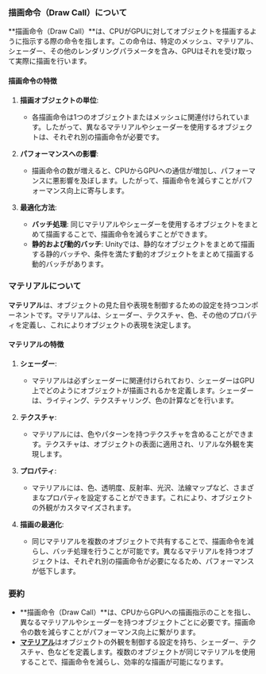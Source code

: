 ### 描画命令（Draw Call）について

**描画命令（Draw Call）**は、CPUがGPUに対してオブジェクトを描画するように指示する際の命令を指します。この命令は、特定のメッシュ、マテリアル、シェーダー、その他のレンダリングパラメータを含み、GPUはそれを受け取って実際に描画を行います。

#### 描画命令の特徴

1. **描画オブジェクトの単位**:
   - 各描画命令は1つのオブジェクトまたはメッシュに関連付けられています。したがって、異なるマテリアルやシェーダーを使用するオブジェクトは、それぞれ別の描画命令が必要です。

2. **パフォーマンスへの影響**:
   - 描画命令の数が増えると、CPUからGPUへの通信が増加し、パフォーマンスに悪影響を及ぼします。したがって、描画命令を減らすことがパフォーマンス向上に寄与します。

3. **最適化方法**:
   - **バッチ処理**: 同じマテリアルやシェーダーを使用するオブジェクトをまとめて描画することで、描画命令を減らすことができます。
   - **静的および動的バッチ**: Unityでは、静的なオブジェクトをまとめて描画する静的バッチや、条件を満たす動的オブジェクトをまとめて描画する動的バッチがあります。

### マテリアルについて

**マテリアル**は、オブジェクトの見た目や表現を制御するための設定を持つコンポーネントです。マテリアルは、シェーダー、テクスチャ、色、その他のプロパティを定義し、これによりオブジェクトの表現を決定します。

#### マテリアルの特徴

1. **シェーダー**:
   - マテリアルは必ずシェーダーに関連付けられており、シェーダーはGPU上でどのようにオブジェクトが描画されるかを定義します。シェーダーは、ライティング、テクスチャリング、色の計算などを行います。

2. **テクスチャ**:
   - マテリアルには、色やパターンを持つテクスチャを含めることができます。テクスチャは、オブジェクトの表面に適用され、リアルな外観を実現します。

3. **プロパティ**:
   - マテリアルには、色、透明度、反射率、光沢、法線マップなど、さまざまなプロパティを設定することができます。これにより、オブジェクトの外観がカスタマイズされます。

4. **描画の最適化**:
   - 同じマテリアルを複数のオブジェクトで共有することで、描画命令を減らし、バッチ処理を行うことが可能です。異なるマテリアルを持つオブジェクトは、それぞれ別の描画命令が必要になるため、パフォーマンスが低下します。

### 要約

- **描画命令（Draw Call）**は、CPUからGPUへの描画指示のことを指し、異なるマテリアルやシェーダーを持つオブジェクトごとに必要です。描画命令の数を減らすことがパフォーマンス向上に繋がります。
- [**マテリアル**](マテリアル.md)はオブジェクトの外観を制御する設定を持ち、シェーダー、テクスチャ、色などを定義します。複数のオブジェクトが同じマテリアルを使用することで、描画命令を減らし、効率的な描画が可能になります。